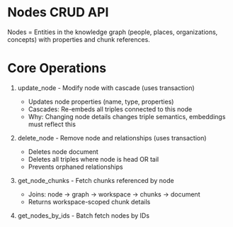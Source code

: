 # Nodes CRUD API
Nodes = Entities in the knowledge graph (people, places, organizations, concepts) with properties and chunk references.

# Core Operations
1. update_node - Modify node with cascade (uses transaction)
    - Updates node properties (name, type, properties)
    - Cascades: Re-embeds all triples connected to this node
    - Why: Changing node details changes triple semantics, embeddings must reflect this

2. delete_node - Remove node and relationships (uses transaction)
    - Deletes node document
    - Deletes all triples where node is head OR tail
    - Prevents orphaned relationships

3. get_node_chunks - Fetch chunks referenced by node
    - Joins: node → graph → workspace → chunks → document
    - Returns workspace-scoped chunk details

4. get_nodes_by_ids - Batch fetch nodes by IDs